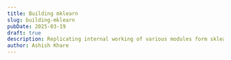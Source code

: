 ```yaml
---
title: Building mklearn
slug: building-mklearn
pubDate: 2025-03-19
draft: true
description: Replicating internal working of various modules form sklearn like regression models.
author: Ashish Khare
---
```

